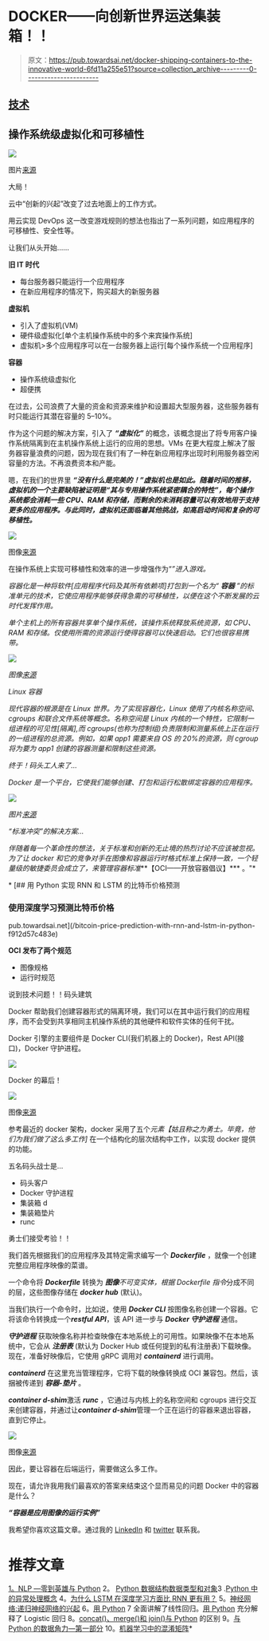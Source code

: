 # DOCKER——向创新世界运送集装箱！！

> 原文：<https://pub.towardsai.net/docker-shipping-containers-to-the-innovative-world-6fd11a255e51?source=collection_archive---------0----------------------->

## [技术](https://towardsai.net/p/category/technology)

## 操作系统级虚拟化和可移植性

![](img/bf1a4e19e1f5385b918513760b2cbd95.png)

图片[来源](https://shantunparmar.in/what-is-a-docker-container-the-benefits-of-a-docker-container/)

大局！

云中“创新的兴起”改变了过去地面上的工作方式。

用云实现 DevOps 这一改变游戏规则的想法也指出了一系列问题，如应用程序的可移植性、安全性等。

让我们从头开始……

**旧 IT 时代**

*   每台服务器只能运行一个应用程序
*   在新应用程序的情况下，购买超大的新服务器

**虚拟机**

*   引入了虚拟机(VM)
*   硬件级虚拟化[单个主机操作系统中的多个来宾操作系统]
*   虚拟机>多个应用程序可以在一台服务器上运行[每个操作系统一个应用程序]

**容器**

*   操作系统级虚拟化
*   超便携

在过去，公司浪费了大量的资金和资源来维护和设置超大型服务器，这些服务器有时只能运行其潜在容量的 5–10%。

作为这个问题的解决方案，引入了 ***“虚拟化”*** 的概念，该概念提出了将专用客户操作系统隔离到在主机操作系统上运行的应用的思想。VMs 在更大程度上解决了服务器容量浪费的问题，因为现在我们有了一种在新应用程序出现时利用服务器空闲容量的方法。不再浪费资本和产能。

嗯，在我们的世界里 ***“没有什么是完美的！”虚拟机也是如此。随着时间的推移，虚拟机的一个主要缺陷被证明是“其与专用操作系统紧密耦合的特性”，每个操作系统都会消耗一些 CPU、RAM 和存储，而剩余的未消耗容量可以有效地用于支持更多的应用程序。与此同时，虚拟机还面临着其他挑战，如高启动时间和复杂的可移植性。***

![](img/c914d765e0410d2e3f40acacad31e6a3.png)

图像[来源](https://www.docker.com/sites/default/files/d8/2018-11/container-vm-whatcontainer_2.png)

在操作系统上实现可移植性和效率的进一步增强作为“*”进入游戏。*

*容器化是一种将软件[应用程序代码及其所有依赖项]打包到一个名为“ ***容器*** ”的标准单元的技术，它使应用程序能够获得急需的可移植性，以便在这个不断发展的云时代发挥作用。*

*单个主机上的所有容器共享单个操作系统，该操作系统释放系统资源，如 CPU、RAM 和存储。仅使用所需的资源运行使得容器可以快速启动。它们也很容易携带。*

*![](img/5c69ef2405b3cfd08e2c0fc4ed884219.png)*

*图像[来源](https://www.docker.com/sites/default/files/d8/styles/large/public/2018-11/container-what-is-container.png?itok=vle7kjDj)*

*Linux 容器*

*现代容器的根源是在 Linux 世界。为了实现容器化，Linux 使用了内核名称空间、cgroups 和联合文件系统等概念。名称空间是 Linux 内核的一个特性，它限制一组进程的可见性[隔离],而 cgroups(也称为控制组)负责限制和测量系统上正在运行的一组进程的总资源。例如，如果 app1 需要来自 OS 的 20%的资源，则 cgroup 将为要为 app1 创建的容器测量和限制这些资源。*

*终于！码头工人来了…*

*Docker 是一个平台，它使我们能够创建、打包和运行松散绑定容器的应用程序。*

*![](img/bf1a4e19e1f5385b918513760b2cbd95.png)*

*图片[来源](https://shantunparmar.in/what-is-a-docker-container-the-benefits-of-a-docker-container/)*

*“标准冲突”的解决方案…*

*伴随着每一个革命性的想法，关于标准和创新的无止境的热烈讨论不应该被忽视。为了让 docker 和它的竞争对手在图像和容器运行时格式标准上保持一致，一个轻量级的敏捷委员会成立了，来管理容器标准***【OCI——开放容器倡议】*** 。"*

*[](/bitcoin-price-prediction-with-rnn-and-lstm-in-python-f912d57c483e) [## 用 Python 实现 RNN 和 LSTM 的比特币价格预测

### 使用深度学习预测比特币价格

pub.towardsai.net](/bitcoin-price-prediction-with-rnn-and-lstm-in-python-f912d57c483e) 

**OCI 发布了两个规范**

*   图像规格
*   运行时规范

说到技术问题！！码头建筑

Docker 帮助我们创建容器形式的隔离环境，我们可以在其中运行我们的应用程序，而不会受到共享相同主机操作系统的其他硬件和软件实体的任何干扰。

Docker 引擎的主要组件是 Docker CLI(我们机器上的 Docker)，Rest API(接口)，Docker 守护进程。

![](img/fe33a09eb01403bb990cadf968488688.png)

Docker 的幕后！

![](img/257098f5e0576d90bb5ccb3c886fb501.png)

图像[来源](https://miro.medium.com/max/1050/1*c3AiZFHuib7FUGyINzkEag.png)

参考最近的 docker 架构，docker 采用了五个*元素【姑且称之为勇士。毕竟，他们为我们做了这么多工作]* 在一个结构化的层次结构中工作，以实现 docker 提供的功能。

五名码头战士是…

*   码头客户
*   Docker 守护进程
*   集装箱 d
*   集装箱垫片
*   runc

勇士们接受考验！！

我们首先根据我们的应用程序及其特定需求编写一个 ***Dockerfile*** ，就像一个创建完整应用程序映像的菜谱。

一个命令将 ***Dockerfile*** 转换为 ***图像****不可变实体，根据 Dockerfile 指令*分成不同的层，这些图像存储在 ***docker hub*** (默认)。

当我们执行一个命令时，比如说，使用 ***Docker CLI*** 按图像名称创建一个容器。它将该命令转换成一个***restful API***，该 API 进一步与 ***Docker 守护进程*** 通信。

***守护进程*** 获取映像名称并检查映像在本地系统上的可用性。如果映像不在本地系统中，它会从 ***注册表*** (默认为 Docker Hub 或任何提到的私有注册表)下载映像。现在，准备好映像后，它使用 gRPC 调用对 ***containerd*** 进行调用。

***containerd*** 在这里充当管理程序，它将下载的映像转换成 OCI 兼容包。然后，该捆被传递到 ***容器-垫片*** 。

***container d-shim***激活 ***runc*** ，它通过与内核上的名称空间和 cgroups 进行交互来创建容器，并通过让***container d-shim***管理一个正在运行的容器来退出容器，直到它停止。

![](img/6208699d8afe247f09abe968f2a861fd.png)

图像[来源](https://nanikgolang.netlify.app/post/containers/)

因此，要让容器在后端运行，需要做这么多工作。

现在，请允许我用我们最喜欢的答案来结束这个显而易见的问题 Docker 中的容器是什么？

***“容器是应用图像的运行实例”***

我希望你喜欢这篇文章。通过我的 [LinkedIn](https://www.linkedin.com/in/data-scientist-95040a1ab/) 和 [twitter](https://twitter.com/amitprius) 联系我。

# 推荐文章

[1。NLP —零到英雄与 Python](https://medium.com/towards-artificial-intelligence/nlp-zero-to-hero-with-python-2df6fcebff6e?sk=2231d868766e96b13d1e9d7db6064df1)
2。 [Python 数据结构数据类型和对象](https://medium.com/towards-artificial-intelligence/python-data-structures-data-types-and-objects-244d0a86c3cf?sk=42f4b462499f3fc3a160b21e2c94dba6)3 .[Python 中的异常处理概念](/exception-handling-concepts-in-python-4d5116decac3?source=friends_link&sk=a0ed49d9fdeaa67925eac34ecb55ea30)
4。[为什么 LSTM 在深度学习方面比 RNN 更有用？](/deep-learning-88e218b74a14?source=friends_link&sk=540bf9088d31859d50dbddab7524ba35)
5。[神经网络:递归神经网络的兴起](/neural-networks-the-rise-of-recurrent-neural-networks-df740252da88?source=friends_link&sk=6844935e3de14e478ce00f0b22e419eb)
6。[用 Python](https://medium.com/towards-artificial-intelligence/fully-explained-linear-regression-with-python-fe2b313f32f3?source=friends_link&sk=53c91a2a51347ec2d93f8222c0e06402)
7 全面讲解了线性回归。[用 Python](https://medium.com/towards-artificial-intelligence/fully-explained-logistic-regression-with-python-f4a16413ddcd?source=friends_link&sk=528181f15a44e48ea38fdd9579241a78)
充分解释了 Logistic 回归 8。[concat()、merge()和 join()与 Python](/differences-between-concat-merge-and-join-with-python-1a6541abc08d?source=friends_link&sk=3b37b694fb90db16275059ea752fc16a)
的区别 9。[与 Python 的数据角力—第一部分](/data-wrangling-with-python-part-1-969e3cc81d69?source=friends_link&sk=9c3649cf20f31a5c9ead51c50c89ba0b)
10。[机器学习中的混淆矩阵](https://medium.com/analytics-vidhya/confusion-matrix-in-machine-learning-91b6e2b3f9af?source=friends_link&sk=11c6531da0bab7b504d518d02746d4cc)*